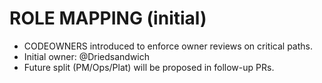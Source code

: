 # ROLE MAPPING (initial)
- CODEOWNERS introduced to enforce owner reviews on critical paths.
- Initial owner: @Driedsandwich
- Future split (PM/Ops/Plat) will be proposed in follow-up PRs.
